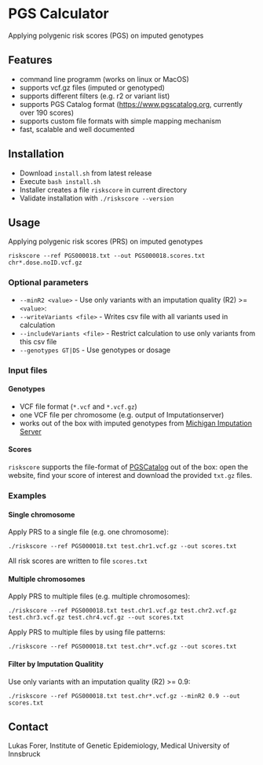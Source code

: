 # PGS Calculator

Applying polygenic risk scores (PGS) on imputed genotypes

## Features

- command line programm (works on linux or MacOS)
- supports vcf.gz files (imputed or genotyped)
- supports different filters (e.g. r2 or variant list)
- supports PGS Catalog format (https://www.pgscatalog.org, currently over 190 scores)
- supports custom file formats with simple mapping mechanism
- fast, scalable and well documented


## Installation

- Download `install.sh` from latest release
- Execute `bash install.sh`
- Installer creates a file `riskscore` in current directory
- Validate installation with `./riskscore --version`

## Usage

Applying polygenic risk scores (PRS) on imputed genotypes

```
riskscore --ref PGS000018.txt --out PGS000018.scores.txt chr*.dose.noID.vcf.gz
```

### Optional parameters

- `--minR2 <value>` - Use only variants with an imputation quality (R2) >= `<value>`:
- `--writeVariants <file>` - Writes csv file with all variants used in calculation
- `--includeVariants <file>` - Restrict calculation to use only variants from this csv file
- `--genotypes GT|DS` - Use genotypes or dosage


### Input files

#### Genotypes

- VCF file format (`*.vcf` and `*.vcf.gz`)
- one VCF file per chromosome (e.g. output of Imputationserver)
- works out of the box with imputed genotypes from [Michigan Imputation Server](http://imputationserver.sph.umich.edu)

#### Scores

`riskscore` supports the file-format of [PGSCatalog](https://www.pgscatalog.org) out of the box: open the website, find your score of interest and download the provided `txt.gz` files.


### Examples

#### Single chromosome

Apply PRS to a single file (e.g. one chromosome):

```
./riskscore --ref PGS000018.txt test.chr1.vcf.gz --out scores.txt
```

All risk scores are written to file `scores.txt`

#### Multiple chromosomes

Apply PRS to multiple files (e.g. multiple chromosomes):

```
./riskscore --ref PGS000018.txt test.chr1.vcf.gz test.chr2.vcf.gz test.chr3.vcf.gz test.chr4.vcf.gz --out scores.txt
```

Apply PRS to multiple files by using file patterns:

```
./riskscore --ref PGS000018.txt test.chr*.vcf.gz --out scores.txt
```


#### Filter by Imputation Qualitity

Use only variants with an imputation quality (R2) >= 0.9:

```
./riskscore --ref PGS000018.txt test.chr*.vcf.gz --minR2 0.9 --out scores.txt
```

## Contact

Lukas Forer, Institute of Genetic Epidemiology, Medical University of Innsbruck
